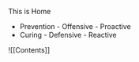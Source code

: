 This is Home



- Prevention - Offensive - Proactive
- Curing - Defensive - Reactive


![[Contents]]
